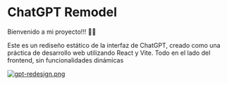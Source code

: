 # ChatGPT Remodel

Bienvenido a mi proyecto!!! 🎨✨

Este es un rediseño estático de la interfaz de ChatGPT, creado como una práctica de desarrollo web utilizando React y Vite. Todo en el lado del frontend, sin funcionalidades dinámicas

[![gpt-redesign.png](https://i.postimg.cc/DZ1JBQn8/gpt-redesign.png)](https://postimg.cc/dktV0y7Y)
